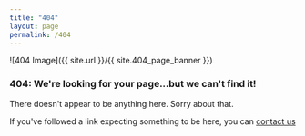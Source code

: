 ```yaml
---
title: "404"
layout: page
permalink: /404
---
```

<style>
img { width: 30%; margin: 0 auto; display: block; }
</style>

![404 Image]({{ site.url }}/{{ site.404_page_banner }})

### 404: We're looking for your page...but we can't find it!

There doesn't appear to be anything here. Sorry about that.

If you've followed a link expecting something to be here, you can [contact us](https://github.com/vivekkrish/vivekkrish.github.io/issues)
